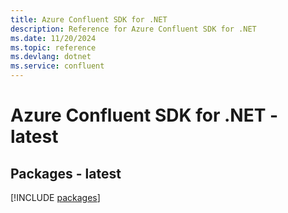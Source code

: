 ```yaml
---
title: Azure Confluent SDK for .NET
description: Reference for Azure Confluent SDK for .NET
ms.date: 11/20/2024
ms.topic: reference
ms.devlang: dotnet
ms.service: confluent
---
```

# Azure Confluent SDK for .NET - latest
## Packages - latest
[!INCLUDE [packages](confluent-index.md)]